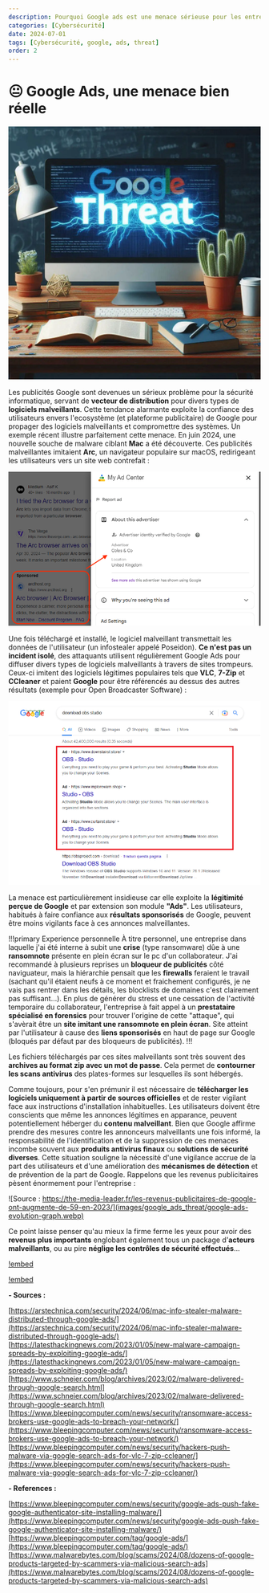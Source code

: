 ```yaml
---
description: Pourquoi Google ads est une menace sérieuse pour les entreprises et les particuliers.
categories: [Cybersécurité]
date: 2024-07-01
tags: [Cybersécurité, google, ads, threat]
order: 2
---
```


# 😐 Google Ads, une menace bien réelle

![](images/google_ads_threat/google-ads.webp)

Les publicités Google sont devenues un sérieux problème pour la sécurité informatique, servant de **vecteur de distribution** pour divers types de **logiciels malveillants**.
Cette tendance alarmante exploite la confiance des utilisateurs envers l'ecosystème (et plateforme publicitaire) de Google pour propager des logiciels malveillants et
compromettre des systèmes. Un exemple récent illustre parfaitement cette menace. En juin 2024, une nouvelle souche de malware ciblant **Mac** a été découverte.
Ces publicités malveillantes imitaient **Arc**, un navigateur populaire sur macOS, redirigeant les utilisateurs vers un site web contrefait :  

![Source : arstechnica.com](images/google_ads_threat/malicious-google-ad-for-fake-arc-browser.webp)

Une fois téléchargé et installé, le logiciel malveillant transmettait les données de l'utilisateur (un infostealer appelé Poseidon).
**Ce n'est pas un incident isolé**, des attaquants utilisent régulièrement Google Ads pour diffuser divers types de logiciels malveillants à travers de sites trompeurs.
Ceux-ci imitent des logiciels légitimes populaires tels que **VLC**, **7-Zip** et **CCleaner** et paient **Google** pour être référencés au dessus des autres résultats (exemple pour Open Broadcaster Software) :  

![Source : blog.osarmor.com](images/google_ads_threat/obs-studio-search-results.webp)

La menace est particulièrement insidieuse car elle exploite la **légitimité perçue de Google** et par extension son module **"Ads"**. Les utilisateurs, habitués à faire confiance aux **résultats sponsorisés** de Google, peuvent être moins vigilants face à ces annonces malveillantes. 

!!!primary Experience personnelle
À titre personnel, une entreprise dans laquelle j'ai été interne à subit une **crise** (type ransomware) dûe à une **ransomnote** présente en plein écran sur le pc d'un collaborateur. J'ai recommandé à plusieurs reprises un **bloqueur de publicités** côté naviguateur, mais la hiérarchie pensait que les **firewalls** feraient le travail (sachant qu'il étaient neufs à ce moment et fraichement configurés, je ne vais pas rentrer dans les détails, les blocklists de domaines c'est clairement pas suffisant...). En plus de générer du stress et une cessation de l'activité temporaire du collaborateur, l'entreprise à fait appel à un **prestataire spécialisé en forensics** pour trouver l'origine de cette "attaque", qui s'avèrait être un **site imitant une ransomnote en plein écran**. Site atteint par l'utilisateur à cause des **liens sponsorisés** en haut de page sur Google (bloqués par défaut par des bloqueurs de publicités).
!!!

Les fichiers téléchargés par ces sites malveillants sont très souvent des **archives au format zip avec un mot de passe**. Cela permet de **contourner les scans antivirus** des plates-formes sur lesquelles ils sont hébergés.  

Comme toujours, pour s'en prémunir il est nécessaire de **télécharger les logiciels uniquement à partir de sources officielles** et de rester vigilant face aux instructions d'installation inhabituelles. Les utilisateurs doivent être conscients que même les annonces légitimes en apparance, peuvent potentiellement héberger du **contenu malveillant**. Bien que Google affirme prendre des mesures contre les annonceurs malveillants une fois informé, la responsabilité de l'identification et de la suppression de ces menaces incombe souvent aux **produits antivirus finaux** ou **solutions de sécurité diverses**. Cette situation souligne la nécessité d'une vigilance accrue de la part des utilisateurs et d'une amélioration des **mécanismes de détection** et de prévention de la part de Google. Rappelons que les revenus publicitaires pèsent énormement pour l'entreprise :  

![Source : https://the-media-leader.fr/les-revenus-publicitaires-de-google-ont-augmente-de-59-en-2023/](images/google_ads_threat/google-ads-evolution-graph.webp)

Ce point laisse penser qu'au mieux la firme ferme les yeux pour avoir des **revenus plus importants** englobant également tous un package d'**acteurs malveillants**, ou au pire **néglige les contrôles de sécurité effectués**...  

[!embed](https://youtu.be/c5fAiwVvr6s)
 
[!embed](https://youtu.be/kgckm2DGOOY)

**- Sources :**

[https://arstechnica.com/security/2024/06/mac-info-stealer-malware-distributed-through-google-ads/](https://arstechnica.com/security/2024/06/mac-info-stealer-malware-distributed-through-google-ads/)  
[https://latesthackingnews.com/2023/01/05/new-malware-campaign-spreads-by-exploiting-google-ads/](https://latesthackingnews.com/2023/01/05/new-malware-campaign-spreads-by-exploiting-google-ads/)  
[https://www.schneier.com/blog/archives/2023/02/malware-delivered-through-google-search.html](https://www.schneier.com/blog/archives/2023/02/malware-delivered-through-google-search.html)  
[https://www.bleepingcomputer.com/news/security/ransomware-access-brokers-use-google-ads-to-breach-your-network/](https://www.bleepingcomputer.com/news/security/ransomware-access-brokers-use-google-ads-to-breach-your-network/)  
[https://www.bleepingcomputer.com/news/security/hackers-push-malware-via-google-search-ads-for-vlc-7-zip-ccleaner/](https://www.bleepingcomputer.com/news/security/hackers-push-malware-via-google-search-ads-for-vlc-7-zip-ccleaner/)  

**- References :**

[https://www.bleepingcomputer.com/news/security/google-ads-push-fake-google-authenticator-site-installing-malware/](https://www.bleepingcomputer.com/news/security/google-ads-push-fake-google-authenticator-site-installing-malware/)  
[https://www.bleepingcomputer.com/tag/google-ads/](https://www.bleepingcomputer.com/tag/google-ads/)  
[https://www.malwarebytes.com/blog/scams/2024/08/dozens-of-google-products-targeted-by-scammers-via-malicious-search-ads](https://www.malwarebytes.com/blog/scams/2024/08/dozens-of-google-products-targeted-by-scammers-via-malicious-search-ads)
